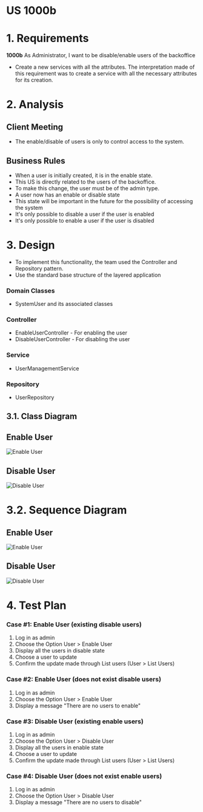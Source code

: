 # US 1000b

# 1. Requirements
**1000b** As Administrator, I want to be disable/enable users of the backoffice
- Create a new services with all the attributes.
The interpretation made of this requirement was to create a service with all the necessary attributes for its creation.
  


# 2. Analysis
## Client Meeting

- The enable/disable of users is only to control access to the system.

## Business Rules

- When a user is initially created, it is in the enable state.
- This US is directly related to the users of the backoffice.
- To make this change, the user must be of the admin type.
- A user now has an enable or disable state
- This state will be important in the future for the possibility of accessing the system
- It's only possible to disable a user if the user is enabled
- It's only possible to enable a user if the user is disabled

# 3. Design
- To implement this functionality, the team used the Controller and Repository pattern.
- Use the standard base structure of the layered application


### Domain Classes

- SystemUser and its associated classes

### Controller

- EnableUserController - For enabling the user
- DisableUserController - For disabling the user

### Service

- UserManagementService

### Repository

- UserRepository



## 3.1. Class Diagram

## Enable User

![Enable User](CD/EnableUserCD.png)

## Disable User

![Disable User](CD/DisableUserCD.png)


# 3.2. Sequence Diagram

## Enable User

![Enable User](SD/SDEnableUser.jpg)

## Disable User

![Disable User](SD/SDDisableUser.jpg)


# 4. Test Plan

### Case #1: Enable User (existing disable users)

1. Log in as admin
2. Choose the Option User > Enable User
3. Display all the users in disable state
4. Choose a user to update
5. Confirm the update made through List users (User > List Users)


### Case #2: Enable User (does not exist disable users)

1. Log in as admin
2. Choose the Option User > Enable User
3. Display a message "There are no users to enable"


### Case #3: Disable User (existing enable users)

1. Log in as admin
2. Choose the Option User > Disable User
3. Display all the users in enable state
4. Choose a user to update
5. Confirm the update made through List users (User > List Users)


### Case #4: Disable User (does not exist enable users)

1. Log in as admin
2. Choose the Option User > Disable User
3. Display a message "There are no users to disable"
   